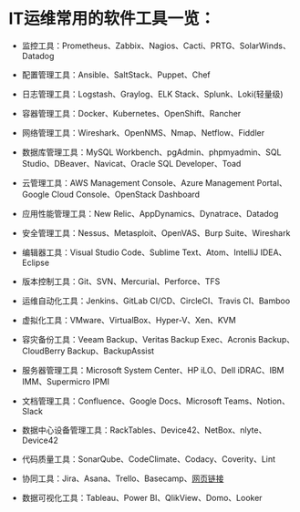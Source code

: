 # IT运维常用的软件工具一览：

- 监控工具：Prometheus、Zabbix、Nagios、Cacti、PRTG、SolarWinds、Datadog

- 配置管理工具：Ansible、SaltStack、Puppet、Chef

- 日志管理工具：Logstash、Graylog、ELK Stack、Splunk、Loki(轻量级)

- 容器管理工具：Docker、Kubernetes、OpenShift、Rancher

- 网络管理工具：Wireshark、OpenNMS、Nmap、Netflow、Fiddler

- 数据库管理工具：MySQL Workbench、pgAdmin、phpmyadmin、SQL Studio、DBeaver、Navicat、Oracle SQL Developer、Toad

- 云管理工具：AWS Management Console、Azure Management Portal、Google Cloud Console、OpenStack Dashboard

- 应用性能管理工具：New Relic、AppDynamics、Dynatrace、Datadog

- 安全管理工具：Nessus、Metasploit、OpenVAS、Burp Suite、Wireshark

- 编辑器工具：Visual Studio Code、Sublime Text、Atom、IntelliJ IDEA、Eclipse

- 版本控制工具：Git、SVN、Mercurial、Perforce、TFS

- 运维自动化工具：Jenkins、GitLab CI/CD、CircleCI、Travis CI、Bamboo

- 虚拟化工具：VMware、VirtualBox、Hyper-V、Xen、KVM

- 容灾备份工具：Veeam Backup、Veritas Backup Exec、Acronis Backup、CloudBerry Backup、BackupAssist

- 服务器管理工具：Microsoft System Center、HP iLO、Dell iDRAC、IBM IMM、Supermicro IPMI

- 文档管理工具：Confluence、Google Docs、Microsoft Teams、Notion、Slack

- 数据中心设备管理工具：RackTables、Device42、NetBox、nlyte、Device42

- 代码质量工具：SonarQube、CodeClimate、Codacy、Coverity、Lint

- 协同工具：Jira、Asana、Trello、Basecamp、[网页链接](https://monday.com/)

- 数据可视化工具：Tableau、Power BI、QlikView、Domo、Looker
